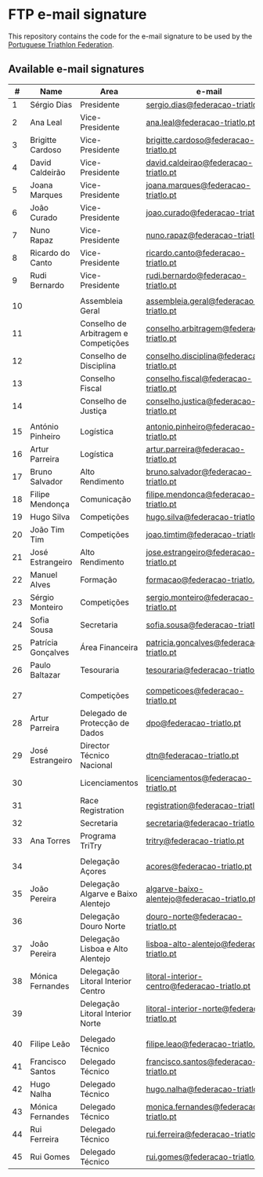 # FTP e-mail signature

This repository contains the code for the e-mail signature to be used by the [Portuguese Triathlon Federation](https://www.federacao-triatlo.pt/).

## Available e-mail signatures

| # | Name | Area | e-mail |
| - | ---- | ---- | ------ |
| 1 | Sérgio Dias | Presidente | <sergio.dias@federacao-triatlo.pt> |
| 2 | Ana Leal | Vice-Presidente | <ana.leal@federacao-triatlo.pt> |
| 3 | Brigitte Cardoso | Vice-Presidente | <brigitte.cardoso@federacao-triatlo.pt> |
| 4 | David Caldeirão | Vice-Presidente | <david.caldeirao@federacao-triatlo.pt> |
| 5 | Joana Marques | Vice-Presidente | <joana.marques@federacao-triatlo.pt> |
| 6 | João Curado | Vice-Presidente | <joao.curado@federacao-triatlo.pt> |
| 7 | Nuno Rapaz | Vice-Presidente | <nuno.rapaz@federacao-triatlo.pt> |
| 8 | Ricardo do Canto | Vice-Presidente | <ricardo.canto@federacao-triatlo.pt> |
| 9 | Rudi Bernardo | Vice-Presidente | <rudi.bernardo@federacao-triatlo.pt> |
|||||
| 10 || Assembleia Geral | <assembleia.geral@federacao-triatlo.pt> |
| 11 || Conselho de Arbitragem e Competições | <conselho.arbitragem@federacao-triatlo.pt> |
| 12 || Conselho de Disciplina | <conselho.disciplina@federacao-triatlo.pt> |
| 13 || Conselho Fiscal | <conselho.fiscal@federacao-triatlo.pt> |
| 14 || Conselho de Justiça | <conselho.justica@federacao-triatlo.pt> |
|||||
| 15 | António Pinheiro | Logística | <antonio.pinheiro@federacao-triatlo.pt> |
| 16 | Artur Parreira | Logística | <artur.parreira@federacao-triatlo.pt> |
| 17 | Bruno Salvador | Alto Rendimento | <bruno.salvador@federacao-triatlo.pt> |
| 18 | Filipe Mendonça | Comunicação | <filipe.mendonca@federacao-triatlo.pt> |
| 19 | Hugo Silva | Competições | <hugo.silva@federacao-triatlo.pt> |
| 20 | João Tim Tim | Competições | <joao.timtim@federacao-triatlo.pt> |
| 21 | José Estrangeiro | Alto Rendimento | <jose.estrangeiro@federacao-triatlo.pt> |
| 22 | Manuel Alves | Formação | <formacao@federacao-triatlo.pt> |
| 23 | Sérgio Monteiro | Competições | <sergio.monteiro@federacao-triatlo.pt> |
| 24 | Sofia Sousa | Secretaria | <sofia.sousa@federacao-triatlo.pt> |
| 25 | Patrícia Gonçalves | Área Financeira | <patricia.goncalves@federacao-triatlo.pt> |
| 26 | Paulo Baltazar | Tesouraria | <tesouraria@federacao-triatlo.pt> |
|||||
| 27 || Competições | <competicoes@federacao-triatlo.pt> |
| 28 | Artur Parreira| Delegado de Protecção de Dados | <dpo@federacao-triatlo.pt> |
| 29 | José Estrangeiro| Director Técnico Nacional | <dtn@federacao-triatlo.pt> |
| 30 || Licenciamentos | <licenciamentos@federacao-triatlo.pt> |
| 31 || Race Registration | <registration@federacao-triatlo.pt> |
| 32 || Secretaria | <secretaria@federacao-triatlo.pt> |
| 33 | Ana Torres | Programa TriTry | <tritry@federacao-triatlo.pt> |
|||||
| 34 || Delegação Açores | <acores@federacao-triatlo.pt> |
| 35 | João Pereira | Delegação Algarve e Baixo Alentejo | <algarve-baixo-alentejo@federacao-triatlo.pt> |
| 36 || Delegação Douro Norte | <douro-norte@federacao-triatlo.pt> |
| 37 | João Pereira | Delegação Lisboa e Alto Alentejo | <lisboa-alto-alentejo@federacao-triatlo.pt> |
| 38 | Mónica Fernandes | Delegação Litoral Interior Centro | <litoral-interior-centro@federacao-triatlo.pt> |
| 39 || Delegação Litoral Interior Norte | <litoral-interior-norte@federacao-triatlo.pt> |
|||||
| 40 | Filipe Leão | Delegado Técnico | <filipe.leao@federacao-triatlo.pt> |
| 41 | Francisco Santos | Delegado Técnico | <francisco.santos@federacao-triatlo.pt> |
| 42 | Hugo Nalha | Delegado Técnico | <hugo.nalha@federacao-triatlo.pt> |
| 43 | Mónica Fernandes | Delegado Técnico | <monica.fernandes@federacao-triatlo.pt> |
| 44 | Rui Ferreira | Delegado Técnico | <rui.ferreira@federacao-triatlo.pt> |
| 45 | Rui Gomes | Delegado Técnico | <rui.gomes@federacao-triatlo.pt> |
